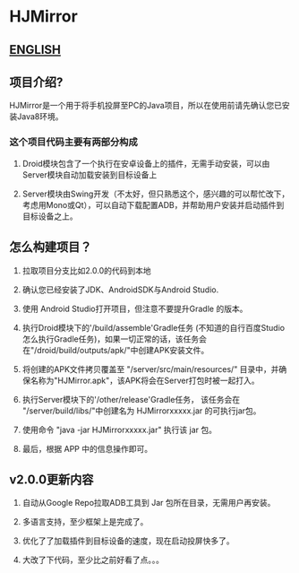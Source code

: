 # HJMirror

## [ENGLISH](README_EN.md)

## 项目介绍?

HJMirror是一个用于将手机投屏至PC的Java项目，所以在使用前请先确认您已安装Java8环境。

### 这个项目代码主要有两部分构成

1. Droid模块包含了一个执行在安卓设备上的插件，无需手动安装，可以由Server模块自动加载安装到目标设备上

2. Server模块由Swing开发（不太好，但只熟悉这个，感兴趣的可以帮忙改下，考虑用Mono或Qt），可以自动下载配置ADB，并帮助用户安装并启动插件到目标设备之上。


## 怎么构建项目？

1. 拉取项目分支比如2.0.0的代码到本地

2. 确认您已经安装了JDK、AndroidSDK与Android Studio.

3. 使用 Android Studio打开项目，但注意不要提升Gradle 的版本。

4. 执行Droid模块下的'/build/assemble'Gradle任务 (不知道的自行百度Studio怎么执行Gradle任务)，如果一切正常的话，该任务会在"/droid/build/outputs/apk/"中创建APK安装文件。

5. 将创建的APK文件拷贝覆盖至 "/server/src/main/resources/" 目录中，并确保名称为"HJMirror.apk"，该APK将会在Server打包时被一起打入。

6. 执行Server模块下的'/other/release'Gradle任务， 该任务会在 "/server/build/libs/"中创建名为 HJMirrorxxxxx.jar 的可执行jar包。

7. 使用命令 "java -jar HJMirrorxxxxx.jar" 执行该 jar 包。

8. 最后，根据 APP 中的信息操作即可。


## v2.0.0更新内容

1. 自动从Google Repo拉取ADB工具到 Jar 包所在目录，无需用户再安装。

2. 多语言支持，至少框架上是完成了。

3. 优化了了加载插件到目标设备的速度，现在启动投屏快多了。

4. 大改了下代码，至少比之前好看了点。。。
